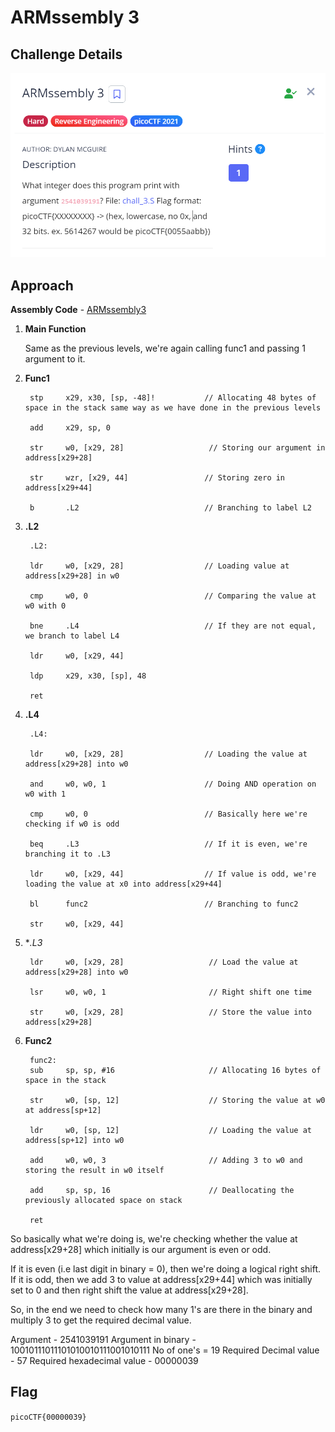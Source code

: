 # ARMssembly 3

## Challenge Details

![alt text](./Images/ARMssembly3.png)

## Approach

**Assembly Code** - [ARMssembly3](./Resources&SourceCodes/ARMssembly3.asm)

1. **Main Function**

    Same as the previous levels, we're again calling func1 and passing 1 argument to it.

2. **Func1**

        stp     x29, x30, [sp, -48]!           // Allocating 48 bytes of space in the stack same way as we have done in the previous levels

        add     x29, sp, 0                     

        str     w0, [x29, 28]                   // Storing our argument in address[x29+28]

        str     wzr, [x29, 44]                 // Storing zero in address[x29+44]

        b       .L2                            // Branching to label L2

3. **.L2**

        .L2:                                  

        ldr     w0, [x29, 28]                  // Loading value at address[x29+28] in w0

        cmp     w0, 0                          // Comparing the value at w0 with 0

        bne     .L4                            // If they are not equal, we branch to label L4

        ldr     w0, [x29, 44]

        ldp     x29, x30, [sp], 48

        ret

4. **.L4**

        .L4:

        ldr     w0, [x29, 28]                  // Loading the value at address[x29+28] into w0          

        and     w0, w0, 1                      // Doing AND operation on w0 with 1

        cmp     w0, 0                          // Basically here we're checking if w0 is odd

        beq     .L3                            // If it is even, we're branching it to .L3

        ldr     w0, [x29, 44]                  // If value is odd, we're loading the value at x0 into address[x29+44]

        bl      func2                          // Branching to func2

        str     w0, [x29, 44]

5. **.L3*

        ldr     w0, [x29, 28]                   // Load the value at address[x29+28] into w0

        lsr     w0, w0, 1                       // Right shift one time

        str     w0, [x29, 28]                   // Store the value into address[x29+28]


6. **Func2**

        func2:
        sub     sp, sp, #16                     // Allocating 16 bytes of space in the stack

        str     w0, [sp, 12]                    // Storing the value at w0 at address[sp+12]

        ldr     w0, [sp, 12]                    // Loading the value at address[sp+12] into w0

        add     w0, w0, 3                       // Adding 3 to w0 and storing the result in w0 itself

        add     sp, sp, 16                      // Deallocating the previously allocated space on stack

        ret



So basically what we're doing is, we're checking whether the value at address[x29+28] which initially is our argument is even or odd.

If it is even (i.e last digit in binary = 0), then we're doing a logical right shift.
If it is odd, then we add 3 to value at address[x29+44] which was initially set to 0 and then right shift the value at address[x29+28].

So, in the end we need to check how many 1's are there in the binary and multiply 3 to get the required decimal value.

Argument - 2541039191
Argument in binary - 10010111011101010010111001010111
No of one's = 19
Required Decimal value - 57
Required hexadecimal value - 00000039

## Flag

`picoCTF{00000039}`

